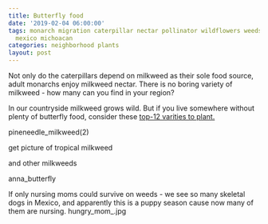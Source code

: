 ```yaml
---
title: Butterfly food
date: '2019-02-04 06:00:00'
tags: monarch migration caterpillar nectar pollinator wildflowers weeds flora fauna
  mexico michoacan
categories: neighborhood plants
layout: post
---
```


Not only do the caterpillars depend on milkweed as their sole food source, adult monarchs enjoy milkweed nectar. There is no boring variety of milkweed - how many can you find in your region?

In our countryside milkweed grows wild. But if you live somewhere without plenty of butterfly food, consider these [top-12 varities to plant.](https://blog.nwf.org/2015/02/twelve-native-milkweeds-for-monarchs/)


pineneedle_milkweed(2)

get picture of tropical milkweed

and other milkweeds

anna_butterfly

If only nursing moms could survive on weeds - we see so many skeletal dogs in Mexico, and apparently this is a puppy season cause now many of them are nursing.
hungry_mom_.jpg